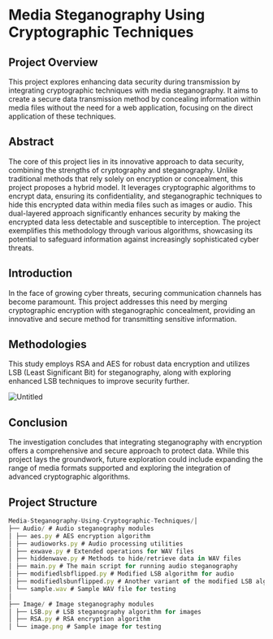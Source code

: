 # Media Steganography Using Cryptographic Techniques

## **Project Overview**

This project explores enhancing data security during transmission by integrating cryptographic techniques with media steganography. It aims to create a secure data transmission method by concealing information within media files without the need for a web application, focusing on the direct application of these techniques.

## **Abstract**

The core of this project lies in its innovative approach to data security, combining the strengths of cryptography and steganography. Unlike traditional methods that rely solely on encryption or concealment, this project proposes a hybrid model. It leverages cryptographic algorithms to encrypt data, ensuring its confidentiality, and steganographic techniques to hide this encrypted data within media files such as images or audio. This dual-layered approach significantly enhances security by making the encrypted data less detectable and susceptible to interception. The project exemplifies this methodology through various algorithms, showcasing its potential to safeguard information against increasingly sophisticated cyber threats.

## **Introduction**

In the face of growing cyber threats, securing communication channels has become paramount. This project addresses this need by merging cryptographic encryption with steganographic concealment, providing an innovative and secure method for transmitting sensitive information.

## **Methodologies**

This study employs RSA and AES for robust data encryption and utilizes LSB (Least Significant Bit) for steganography, along with exploring enhanced LSB techniques to improve security further.

![Untitled](https://github.com/gxutxm/Media-Steganography-Using-Cryptographic-Techniques/assets/81068888/877181a3-180f-4735-9d1f-e36580d993f4)


## **Conclusion**

The investigation concludes that integrating steganography with encryption offers a comprehensive and secure approach to protect data. While this project lays the groundwork, future exploration could include expanding the range of media formats supported and exploring the integration of advanced cryptographic algorithms.

## Project Structure

```jsx
Media-Steganography-Using-Cryptographic-Techniques/│
├── Audio/ # Audio steganography modules
│ ├── aes.py # AES encryption algorithm
│ ├── audioworks.py # Audio processing utilities
│ ├── exwave.py # Extended operations for WAV files
│ ├── hiddenwave.py # Methods to hide/retrieve data in WAV files
│ ├── main.py # The main script for running audio steganography
│ ├── modifiedlsbflipped.py # Modified LSB algorithm for audio
│ ├── modifiedlsbunflipped.py # Another variant of the modified LSB algorithm
│ └── sample.wav # Sample WAV file for testing
│
├── Image/ # Image steganography modules
│ ├── LSB.py # LSB steganography algorithm for images
│ ├── RSA.py # RSA encryption algorithm
│ └── image.png # Sample image for testing
```
